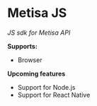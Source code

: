 # Metisa JS

_JS sdk for Metisa API_

**Supports:**
- Browser

**Upcoming features**
- Support for Node.js
- Support for React Native
